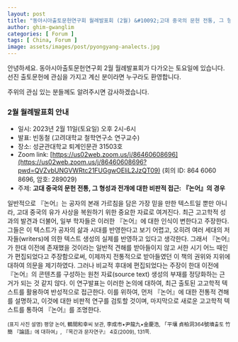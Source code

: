 ```yaml
---
layout: post
title: "동아시아출토문헌연구회 월례발표회 (2월) &#10092;고대 중국의 문헌 전통, 그 형성과 전개에 대한 비판적 접근: 『논어』의 경우&#10093;"
author: ghim-gwanglim
categories: [ Forum ]
tags: [ China, Forum ]
image: assets/images/post/pyongyang-analects.jpg
---
```


안녕하세요. 동아시아출토문헌연구회 2월 월례발표회가 다가오는 토요일에 있습니다. 
선진 출토문헌에 관심을 가지고 계신 분이라면 누구라도 환영합니다. 

주위의 관심 있는 분들께도 알려주시면 감사하겠습니다.

### 2월 월례발표회 안내
- 일시: 2023년 2월 11일(토요일) 오후 2시-6시
- 발표: 빈동철 (고려대학교 철학연구소 연구교수)
- 장소: 성균관대학교 퇴계인문관 31503호
- Zoom link: [https://us02web.zoom.us/j/86460608696](https://us02web.zoom.us/j/86460608696?pwd=QVZvbUNGVWRtc21FUGgwOEliL2JzQT09)
  (회의 ID: 864 6060 8696, 암호: 289029)
- 주제: __고대 중국의 문헌 전통, 그 형성과 전개에 대한 비판적 접근: 『논어』의 경우__

일반적으로 『논어』는 공자의 본래 가르침을 담은 가장 믿을 만한 텍스트일 뿐만 아니라, 고대 중국의 유가 사상을 복원하기 위한 중요한 자료로 여겨진다. 최근 고고학적 성과의 발견과 더불어, 일부 학자들은 이러한 『논어』에 대한 인식이 변한다고 주장한다. 그들은 이 텍스트가 공자의 삶과 시대를 반영한다고 보기 어렵고, 오히려 여러 세대의 저자들(writers)에 의한 텍스트 생성의 실제를 반영하고 있다고 생각한다. 그래서 『논어』가 한대 이전에 존재했을 것이라는 일반적 견해를 받아들이지 않고 서한 시기 어느 때인가 편집되었다고 주장함으로써, 이제까지 전통적으로 받아들였던 이 책의 권위와 지위에 대하여 의문을 제기하였다. 그러나 비교적 후대에 편집되었다는 주장이 한대 이전에 『논어』의 콘텐츠를 구성하는 원천 자료(source text) 생성의 부재를 정당화하는 근거가 되는 것 같지 않다. 이 연구발표는 이러한 논의에 대하여, 최근 출토된 고고학적 텍스트를 활용하여 반성적으로 접근한다. 이를 위하여, 먼저 『논어』에 대한 전통적 견해를 설명하고, 이것에 대한 비판적 연구를 검토할 것이며, 마지막으로 새로운 고고학적 텍스트를 통하여 『논어』를 조명한다.


<span class="text-muted"><small>(표지 사진 설명)
평양 논어, 鶴間和幸씨 보관, 李成市•尹龍九•金慶浩, 「平壤 貞柏洞364號墳출토 竹簡 『論語』에 대하여」, 『목간과 문자연구』 4호(2009), 131쪽.
</small></span>
